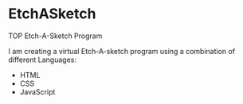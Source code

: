 # EtchASketch
TOP Etch-A-Sketch Program

I am creating a virtual Etch-A-sketch program using a combination of different Languages:

- HTML
- CSS
- JavaScript
